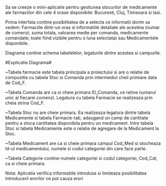 Sa se creeze o mini-aplicatie pentru gestiunea stocurilor de medicamente ale farmaciilor din cele 4 orase disponibile: Bucuresti, Cluj, Timisoara si Iasi.

Prima interfata contine posibilitatea de a selecta ce informatii dorim sa vedem: Farmaciile dintr-un oras si informatiile detaliate ale acesteia (numar de comenzi, suma totala, valoarea medie per comanda, medicamente comandate; toate fiind vizibile pentru o luna selectata) sau Medicamentele disponibile.

Diagrama contine schema tabelelelor, legaturile dintre acestea si campurile.

#Explicatie Diagrama#

~Tabela farmacie este tabela principala a proiectului si are o relatie de compozitie cu tabela Stoc si Comanda prin intermediul cheii primiare data de Cod_F.

~Tabela Comanda are ca si cheie primara ID_Comanda, ce retine numarul unic al fiecarei comenzi. Legatura cu tabela Farmacie se realizeaza prin cheia strina Cod_F.

~Tabela Stoc nu are cheie primara. Ea realizeaza legatura dintre tabela Medicamente si tabela Farmacie-tab, adaugand un camp de cantitate pentru a stoca cantitatea disponibila pentru un medicament. Intre tabela Stoc si tabela Medicamente este o relatie de agregare de la Medicament la Stoc.

~Tabela Medicament are ca si cheie primara campul Cod_Med si stocheaza Id-ul medicamentului, numele si codul categoriei din care face parte.

~Tabela Categorie contine numele categoriei si codul categoriei, Cod_Cat, ca si cheie primara.

Nota: Aplicatia verifica informatiile introduse si limiteaza posibilitatea introducerii erorilor ce pot cauza erori
